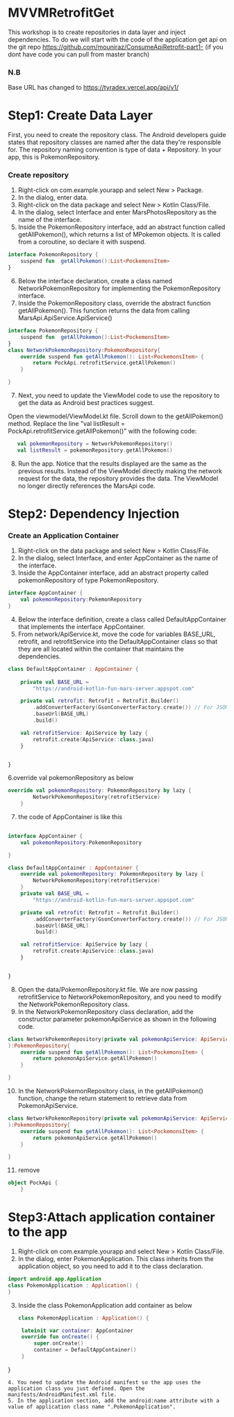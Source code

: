 # MVVMRetrofitGet
This workshop is to create repositories in data layer and inject dependencies. To do we will start with the code of the application get api on the git repo https://github.com/mouniraz/ConsumeApiRetrofit-part1- 
(if you dont have code you can pull from master branch) 
### N.B
Base URL has changed to https://tyradex.vercel.app/api/v1/ 
# Step1: Create Data Layer 
First, you need to create the repository class. The Android developers guide states that repository classes are named after the data they're responsible for. The repository naming convention is type of data + Repository. In your app, this is PokemonRepository.

### Create repository
1. Right-click on com.example.yourapp and select New > Package.
2. In the dialog, enter data.
3. Right-click on the data package and select New > Kotlin Class/File.
4. In the dialog, select Interface and enter MarsPhotosRepository as the name of the interface.
5. Inside the PokemonRepository interface, add an abstract function called getAllPokemon(), which returns a list of MPokemon objects. It is called from a coroutine, so declare it with suspend.
```kotlin
interface PokemonRepository {
    suspend fun  getAllPokemon():List<PockemonsItem>
}
```
6. Below the interface declaration, create a class named NetworkPokemonRepository for implementing the PokemonRepository interface.
7. Inside the PokemonRepository class, override the abstract function getAllPokemon(). This function returns the data from calling MarsApi.ApiService.ApiService()
```kotlin
interface PokemonRepository {
    suspend fun  getAllPokemon():List<PockemonsItem>
}
class NetworkPokemonRepository:PokemonRepository{
    override suspend fun getAllPokemon(): List<PockemonsItem> {
        return PockApi.retrofitService.getAllPokemon()
    }

}
```
7. Next, you need to update the ViewModel code to use the repository to get the data as Android best practices suggest.

Open the viewmodel/ViewModel.kt file.
Scroll down to the getAllPokemon() method.
Replace the line "val listResult = PockApi.retrofitService.getAllPokemon()" with the following code:
```kotlin
   val pokemonRepository = NetworkPokemonRepository()
   val listResult = pokemonRepository.getAllPokemon()
```
8. Run the app. Notice that the results displayed are the same as the previous results.
Instead of the ViewModel directly making the network request for the data, the repository provides the data. The ViewModel no longer directly references the MarsApi code.
# Step2: Dependency Injection
### Create an Application Container
1. Right-click on the data package and select New > Kotlin Class/File.
2. In the dialog, select Interface, and enter AppContainer as the name of the interface.
3. Inside the AppContainer interface, add an abstract property called pokemonRepository of type PokemonRepository. 

```kotlin
interface AppContainer {
    val pokemonRepository:PokemonRepository
}
```
4. Below the interface definition, create a class called DefaultAppContainer that implements the interface AppContainer.
5. From network/ApiService.kt, move the code for variables BASE_URL, retrofit, and retrofitService into the DefaultAppContainer class so that they are all located within the container that maintains the dependencies.
```kotlin
class DefaultAppContainer : AppContainer {
    
    private val BASE_URL =
        "https://android-kotlin-fun-mars-server.appspot.com"

    private val retrofit: Retrofit = Retrofit.Builder()
        .addConverterFactory(GsonConverterFactory.create()) // For JSON parsing
        .baseUrl(BASE_URL)
        .build()

    val retrofitService: ApiService by lazy {
        retrofit.create(ApiService::class.java)
    }


}
```

6.override val pokemonRepository as below
```kotlin
override val pokemonRepository: PokemonRepository by lazy {
        NetworkPokemonRepository(retrofitService)
    }
```
7. the code of AppContainer is like this
```kotlin
  
interface AppContainer {
    val pokemonRepository:PokemonRepository

}

class DefaultAppContainer : AppContainer {
    override val pokemonRepository: PokemonRepository by lazy {
        NetworkPokemonRepository(retrofitService)
    }
    private val BASE_URL =
        "https://android-kotlin-fun-mars-server.appspot.com"

    private val retrofit: Retrofit = Retrofit.Builder()
        .addConverterFactory(GsonConverterFactory.create()) // For JSON parsing
        .baseUrl(BASE_URL)
        .build()

    val retrofitService: ApiService by lazy {
        retrofit.create(ApiService::class.java)
    }


} 
```
8. Open the data/PokemonRepository.kt file. We are now passing retrofitService to NetworkPokemonRepository, and you need to modify the NetworkPokemonRepository class.
9. In the NetworkPokemonRepository class declaration, add the constructor parameter pokemonApiService as shown in the following code.
```kotlin
class NetworkPokemonRepository(private val pokemonApiService: ApiService
):PokemonRepository{
    override suspend fun getAllPokemon(): List<PockemonsItem> {
        return pokemonApiService.getAllPokemon()
    }

}
```
10. In the NetworkPokemonRepository class, in the getAllPokemon() function, change the return statement to retrieve data from PokemonApiService.
```kotlin
class NetworkPokemonRepository(private val pokemonApiService: ApiService
):PokemonRepository{
    override suspend fun getAllPokemon(): List<PockemonsItem> {
        return pokemonApiService.getAllPokemon()
    }

}
```
11. remove
```kotlin    
object PockApi {
    }
```
# Step3:Attach application container to the app
1. Right-click on com.example.yourapp and select New > Kotlin Class/File.
2. In the dialog, enter PokemonApplication. This class inherits from the application object, so you need to add it to the class declaration.
```kotlin
import android.app.Application
class PokemonApplication : Application() {
}
```
3. Inside the class PokemonApplication add container as below
   ```kotlin
   class PokemonApplication : Application() {

    lateinit var container: AppContainer
    override fun onCreate() {
        super.onCreate()
        container = DefaultAppContainer()
    }
}
```
4. You need to update the Android manifest so the app uses the application class you just defined. Open the manifests/AndroidManifest.xml file.
5. In the application section, add the android:name attribute with a value of application class name ".PokemonApplication".


